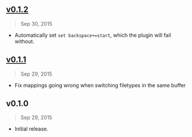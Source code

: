## [v0.1.2]
> Sep 30, 2015

* Automatically set `set backspace+=start`, which the plugin will fail without.

[v0.1.2]: https://github.com/rstacruz/vim-node-import/compare/v0.1.1...v0.1.2

## [v0.1.1]
> Sep 29, 2015

* Fix mappings going wrong when switching filetypes in the same buffer

[v0.1.1]: https://github.com/rstacruz/vim-node-import/compare/v0.1.0...v0.1.1

## v0.1.0
> Sep 29, 2015

* Initial release.
